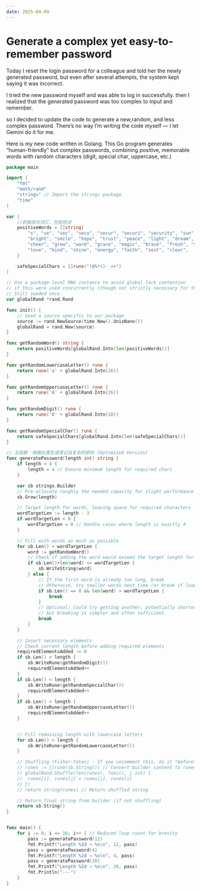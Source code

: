 ```yaml
---
date: 2025-04-09
---
```


# Generate a complex yet easy-to-remember password

Today I reset the login password for a colleague and told her the newly generated password, but even after several attempts, the system kept saying it was incorrect. 


I tried the new password myself and was able to log in successfully. then I realized that the generated password was too complex to input and remember.

so I decided to update the code to generate a new,random, and less complex password. There’s no way I’m writing the code myself — I let Gemini do it for me.

Here is my new code written in Golang. This Go program generates “human-friendly” but complex passwords, combining positive, memorable words with random characters (digit, special char, uppercase, etc.)


```go
package main

import (
	"fmt"
	"math/rand"
	"strings" // Import the strings package
	"time"
)

var (
	//积极阳光词汇，包括短词
	positiveWords = []string{
		"s", "se", "sec", "secu", "secur", "securi", "security", "sun", "sky", "joy", "go", "win", "yes", "hug", "up", "fun", "fly", "run",
		"bright", "smile", "hope", "trust", "peace", "light", "dream", "goal",
		"cheer", "grow", "warm", "grace", "magic", "brave", "fresh", "sunny",
		"love", "kind", "shine", "energy", "faith", "zest", "clear",
	}

	safeSpecialChars = []rune("!@%*()-_=+")
)

// Use a package-level RNG instance to avoid global lock contention
// if this were used concurrently (though not strictly necessary for this example).
// Still seeded once.
var globalRand *rand.Rand

func init() {
	// Seed a source specific to our package
	source := rand.NewSource(time.Now().UnixNano())
	globalRand = rand.New(source)
}

func getRandomWord() string {
	return positiveWords[globalRand.Intn(len(positiveWords))]
}

func getRandomLowercaseLetter() rune {
	return rune('a' + globalRand.Intn(26))
}

func getRandomUppercaseLetter() rune {
	return rune('A' + globalRand.Intn(26))
}

func getRandomDigit() rune {
	return rune('0' + globalRand.Intn(10))
}

func getRandomSpecialChar() rune {
	return safeSpecialChars[globalRand.Intn(len(safeSpecialChars))]
}

// 主函数：根据长度生成易记且复杂的密码 (Optimized Version)
func generatePassword(length int) string {
	if length < 4 {
		length = 4 // Ensure minimum length for required chars
	}

	var sb strings.Builder
	// Pre-allocate roughly the needed capacity for slight performance gain
	sb.Grow(length)

	// Target length for words, leaving space for required characters
	wordTargetLen := length - 3
	if wordTargetLen < 0 {
		wordTargetLen = 0 // Handle cases where length is exactly 4
	}

	// Fill with words as much as possible
	for sb.Len() < wordTargetLen {
		word := getRandomWord()
		// Check if adding the word would exceed the target length for words
		if sb.Len()+len(word) <= wordTargetLen {
			sb.WriteString(word)
		} else {
			// If the first word is already too long, break
			// Otherwise, try smaller words next time (or break if loop condition fails)
			if sb.Len() == 0 && len(word) > wordTargetLen {
				break
			}
			// Optional: Could try getting another, potentially shorter word,
			// but breaking is simpler and often sufficient.
			break
		}
	}

	// Insert necessary elements
	// Check current length before adding required elements
	requiredElementsAdded := 0
	if sb.Len() < length {
		sb.WriteRune(getRandomDigit())
		requiredElementsAdded++
	}
	if sb.Len() < length {
		sb.WriteRune(getRandomSpecialChar())
		requiredElementsAdded++
	}
	if sb.Len() < length {
		sb.WriteRune(getRandomUppercaseLetter())
		requiredElementsAdded++
	}


	// Fill remaining length with lowercase letters
	for sb.Len() < length {
		sb.WriteRune(getRandomLowercaseLetter())
	}

	// Shuffling (Fisher-Yates) - If you uncomment this, do it *before* sb.String()
	// runes := []rune(sb.String()) // Convert builder content to runes *once*
	// globalRand.Shuffle(len(runes), func(i, j int) {
	// 	runes[i], runes[j] = runes[j], runes[i]
	// })
	// return string(runes) // Return shuffled string

	// Return final string from builder (if not shuffling)
	return sb.String()
}


func main() {
	for i := 0; i <= 10; i++ { // Reduced loop count for brevity
		pass := generatePassword(12)
		fmt.Printf("Length %2d → %s\n", 12, pass)
		pass = generatePassword(4)
		fmt.Printf("Length %2d → %s\n", 4, pass)
		pass = generatePassword(20)
		fmt.Printf("Length %2d → %s\n", 20, pass)
		fmt.Println("---")
	}
}
```


